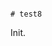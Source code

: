                                                                                                                                                                                                                                                                                                                                                                                                                                                                                                                                                                                            # test8

Init.
